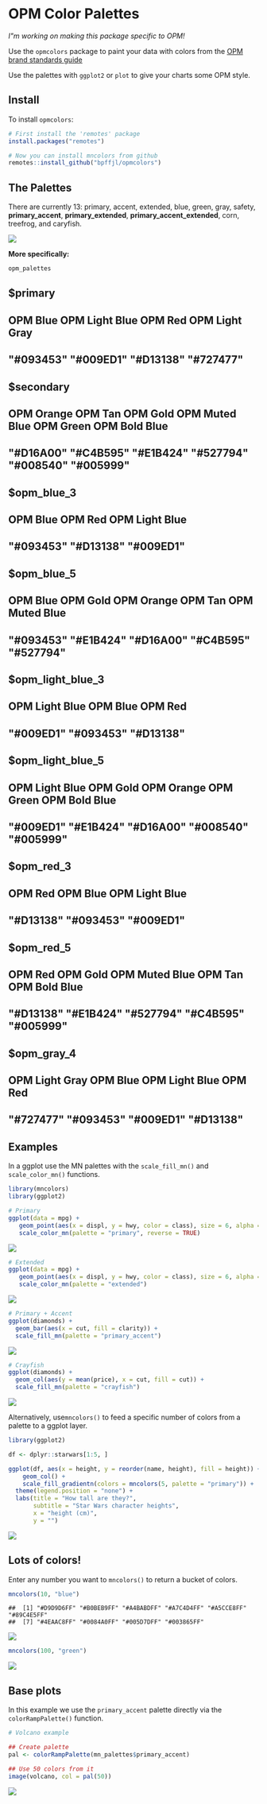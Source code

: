 
# OPM Color Palettes

*I"m working on making this package specific to OPM!*

Use the `opmcolors` package to paint your data with colors from the [OPM brand standards
guide](https://opm365.sharepoint.com/SitePages/OPM-Brand-Standards.aspx)

Use the palettes with `ggplot2` or `plot` to give your charts some OPM
style.

## Install

To install `opmcolors`:

``` r
# First install the 'remotes' package
install.packages("remotes")

# Now you can install mncolors from github
remotes::install_github("bpffjl/opmcolors")
```

## The Palettes

There are currently 13: primary, accent, extended, blue, green, gray,
safety, **primary_accent**, **primary_extended**,
**primary_accent_extended**, corn, treefrog, and caryfish.

<img src="https://github.com/tidy-MN/mncolors/raw/main/README_files/figure-gfm/see_palettes-1.png">

<br>

**More specifically:**

``` r
opm_palettes
```

## $primary
## OPM Blue OPM Light Blue        OPM Red OPM Light Gray 
## "#093453"      "#009ED1"      "#D13138"      "#727477" 
## 
## $secondary
## OPM Orange        OPM Tan       OPM Gold OPM Muted Blue      OPM Green  OPM Bold Blue 
## "#D16A00"      "#C4B595"      "#E1B424"      "#527794"      "#008540"      "#005999" 
## 
## $opm_blue_3
## OPM Blue        OPM Red OPM Light Blue 
## "#093453"      "#D13138"      "#009ED1" 
## 
## $opm_blue_5
## OPM Blue       OPM Gold     OPM Orange        OPM Tan OPM Muted Blue 
## "#093453"      "#E1B424"      "#D16A00"      "#C4B595"      "#527794" 
## 
## $opm_light_blue_3
## OPM Light Blue       OPM Blue        OPM Red 
## "#009ED1"      "#093453"      "#D13138" 
## 
## $opm_light_blue_5
## OPM Light Blue       OPM Gold     OPM Orange      OPM Green  OPM Bold Blue 
## "#009ED1"      "#E1B424"      "#D16A00"      "#008540"      "#005999" 
## 
## $opm_red_3
## OPM Red       OPM Blue OPM Light Blue 
## "#D13138"      "#093453"      "#009ED1" 
## 
## $opm_red_5
## OPM Red       OPM Gold OPM Muted Blue        OPM Tan  OPM Bold Blue 
## "#D13138"      "#E1B424"      "#527794"      "#C4B595"      "#005999" 
## 
## $opm_gray_4
## OPM Light Gray       OPM Blue OPM Light Blue        OPM Red 
## "#727477"      "#093453"      "#009ED1"      "#D13138" 

## Examples

In a ggplot use the MN palettes with the `scale_fill_mn()` and
`scale_color_mn()` functions.

``` r
library(mncolors)
library(ggplot2)

# Primary
ggplot(data = mpg) +   
   geom_point(aes(x = displ, y = hwy, color = class), size = 6, alpha = 0.7) +
   scale_color_mn(palette = "primary", reverse = TRUE)
```

![](README_files/figure-gfm/unnamed-chunk-2-1.png)<!-- -->

``` r
# Extended
ggplot(data = mpg) +   
   geom_point(aes(x = displ, y = hwy, color = class), size = 6, alpha = 0.7) +
   scale_color_mn(palette = "extended")
```

![](README_files/figure-gfm/unnamed-chunk-2-2.png)<!-- -->

``` r
# Primary + Accent
ggplot(diamonds) + 
  geom_bar(aes(x = cut, fill = clarity)) +
  scale_fill_mn(palette = "primary_accent")
```

![](README_files/figure-gfm/unnamed-chunk-2-3.png)<!-- -->

``` r
# Crayfish
ggplot(diamonds) + 
  geom_col(aes(y = mean(price), x = cut, fill = cut)) +
  scale_fill_mn(palette = "crayfish")
```

![](README_files/figure-gfm/unnamed-chunk-2-4.png)<!-- -->

Alternatively, use`mncolors()` to feed a specific number of colors from
a palette to a ggplot layer.

``` r
library(ggplot2)

df <- dplyr::starwars[1:5, ]

ggplot(df, aes(x = height, y = reorder(name, height), fill = height)) +
    geom_col() + 
    scale_fill_gradientn(colors = mncolors(5, palette = "primary")) +
  theme(legend.position = "none") +
  labs(title = "How tall are they?",
       subtitle = "Star Wars character heights",
       x = "height (cm)",
       y = "")
```

![](README_files/figure-gfm/unnamed-chunk-3-1.png)<!-- -->

## Lots of colors!

Enter any number you want to `mncolors()` to return a bucket of colors.

``` r
mncolors(10, "blue")
```

    ##  [1] "#D9D9D6FF" "#B0BEB9FF" "#A4BABDFF" "#A7C4D4FF" "#A5CCE8FF" "#89C4E5FF"
    ##  [7] "#4EAAC8FF" "#0084A0FF" "#005D7DFF" "#003865FF"

![](README_files/figure-gfm/unnamed-chunk-5-1.png)<!-- -->

``` r
mncolors(100, "green")
```

![](README_files/figure-gfm/unnamed-chunk-7-1.png)<!-- -->

## Base plots

In this example we use the `primary_accent` palette directly via the
`colorRampPalette()` function.

``` r
# Volcano example

## Create palette
pal <- colorRampPalette(mn_palettes$primary_accent)

## Use 50 colors from it
image(volcano, col = pal(50))
```

![](README_files/figure-gfm/unnamed-chunk-8-1.png)<!-- -->
